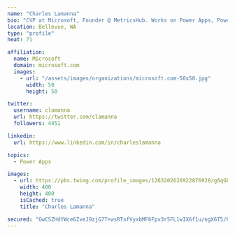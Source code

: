 ```yaml
---
name: "Charles Lamanna"
bio: "CVP at Microsoft, Founder @ MetricsHub. Works on Power Apps, Power Automate, Power Virtual Agent, Common Data Service and Dynamics 365."
location: Bellevue, WA
type: "profile"
heat: 71

affiliation:
  name: Microsoft
  domain: microsoft.com
  images:
    - url: "/assets/images/organizations/microsoft.com-50x50.jpg"
      width: 50
      height: 50

twitter:
  username: clamanna
  url: https://twitter.com/clamanna
  followers: 4451

linkedin:
  url: https://www.linkedin.com/in/charleslamanna

topics:
  - Power Apps

images:
  - url: https://pbs.twimg.com/profile_images/1263202626922876928/g6qGbHZ-_400x400.jpg
    width: 400
    height: 400
    isCached: true
    title: "Charles Lamanna"

secured: "GwCSZHdYWce6ZveJ9zjG7T+wsRTsfVyxbMF6Fpv3r5FL1wIX6f1u/ogX6T5/HW/VyIER6Ef30/8n0eszjOx/Viv32gZwe4PD+/WctwOeBKvNnyQBxe2PU9bcuKQZrX27wcP0UjPt55tmLu2ygJwe3Zz+kU4u7HnSXDRDIPpdfbPqsZs5mD0VVUt2iKIDHEIomi9m8UpYdAYZKfJUk/O50zwjnmoHMLPuHwse9oylwuld5AKHvJGk6/nsxWljD7NZ8+Pnz/xDd6rg600rK6xtTwhMGwXxVNU9ZnmSVf6sV8Et72MPzaEfZka9ZpVBf+7V/69vfnpVgCe32FN9yStzbtUBh3LnBaU5vE+NSVcQP/j4njqL7RoZSBtJu4GuAeqQaE4Yy+F1ZDmnDZ7Ms1EbF0PXBQnd8l7CSKWhR/jbOHs=;wCXreSIvpbPldNW1VKj/qA=="
---
```


